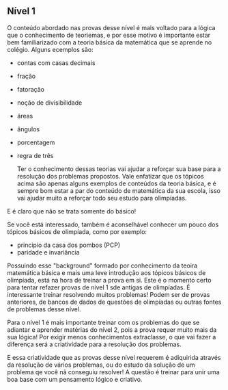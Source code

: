 ## Nível 1

O conteúdo abordado nas provas desse nível é mais voltado para a lógica que o conhecimento de teoriemas, e por esse motivo é importante estar bem familiarizado com a teoria básica da matemática que se aprende no colégio. Alguns ecemplos são:

- contas com casas decimais
- fração
- fatoração
- noção de divisibilidade
- áreas
- ângulos
- porcentagem
- regra de três

    Ter o conhecimento dessas teorias vai ajudar a reforçar sua base para a resolução dos problemas propostos. Vale enfatizar que os tópicos acima são apenas alguns exemplos de conteúdos da teoria básica, e é sempre bom estar a par do conteúdo de matemática da sua escola, isso vai ajudar muito a reforçar todo seu estudo para olimpíadas.

E é claro que não se trata somente do básico!

Se você está interessado, também é aconselhável conhecer um pouco dos tópicos básicos de olimpíada, como por exemplo:

- principio da casa dos pombos (PCP)
- paridade e invariância

Possuindo esse "background" formado por conhecimento da teoira matemática básica e mais uma leve introdução aos tópicos básicos de olimpíada, está na hora de treinar a prova em si. Este é o momento certo para tentar refazer provas de nivel 1 sde antigas de olimpíadas. É interessante treinar resolvendo muitos problemas! Podem ser de provas anteriores, de bancos de dados de questões de olimpíadas ou outras fontes de problemas desse nível.

Para o nível 1 é mais importante treinar com os problemas do que se adiantar e aprender matérias do nível 2, pois a prova requer muito mais da sua lógica! Por exigir menos conhecimentos extraclasse, o que vai fazer a diferença será a criatividade para a resolução dos problemas. 

E essa criatividade que as provas desse nível requerem é adiquirida através da resolução de vários problemas, ou do estudo da solução de um problema qe você nã conseguiu resolver! A questão é treinar para unir uma boa base com um pensamento lógico e criativo.



<!--

Comentário do Franco:

"É preciso ter uma familiaridade muito boa com a teoria básica do colégio mesmo: contas em geral (com casas decimais, frações etc), fatoração, noção de divisibilidade, áreas, ângulos, porcentagem, regra de 3. 

É aconselhável ver um pouco de alguns tópicos básicos de olimpíada como principio da casa dos pombos (PCP), paridade e invariância, mas não é estritamente necessário. 

Agora, tendo já esse background, pra treinar pra prova em si, só fazendo muitos problemas, de provas anteriores, bancos de questões da OBMEP ou qualquer fonte de problemas neste nível. Nesse nível é extremamente importante fazer muitos problemas, mais do que aprender matérias do nivel 2, por exemplo.

O nível 1 é de longe o que exige menos conhecimento extraclasse e por isso o peso da criatividade é maior. E essa criatividade pra resolver problemas de matemática se adquire resolvendo (e estudando soluções, quando não conseguir resolver) vários problemas."

-->
